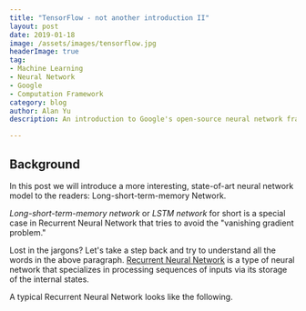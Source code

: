 ```yaml
---
title: "TensorFlow - not another introduction II"
layout: post
date: 2019-01-18
image: /assets/images/tensorflow.jpg
headerImage: true
tag:
- Machine Learning
- Neural Network
- Google
- Computation Framework
category: blog
author: Alan Yu
description: An introduction to Google's open-source neural network framework tensorflow

---
```


## Background 

In this post we will introduce a more interesting, state-of-art neural network model to the readers: Long-short-term-memory Network.

_Long-short-term-memory network_ or _LSTM network_ for short is a special case in Recurrent Neural Network that tries to avoid the "vanishing gradient problem." 

Lost in the jargons? Let's take a step back and try to understand all the words in the above paragraph. <a href="https://en.wikipedia.org/wiki/Recurrent_neural_network">Recurrent Neural Network</a> is a type of neural network that specializes in processing sequences of inputs via its storage of the internal states. 

A typical Recurrent Neural Network looks like the following.








